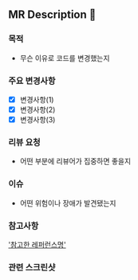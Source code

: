 ## MR Description :page_facing_up:

### 목적
- 무슨 이유로 코드를 변경했는지

### 주요 변경사항
- [x] 변경사항(1)
- [x] 변경사항(2)
- [x] 변경사항(3)

### 리뷰 요청
- 어떤 부분에 리뷰어가 집중하면 좋을지

### 이슈
- 어떤 위험이나 장애가 발견됐는지

### 참고사항
['참고한 레퍼런스명'](https://www.ssafy.com)

### 관련 스크린샷